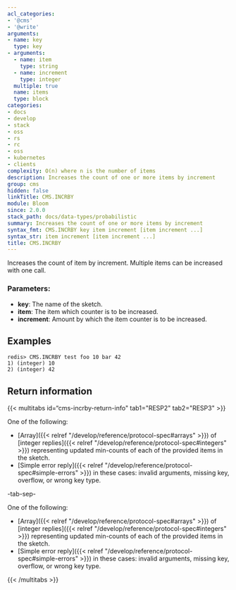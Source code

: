 ```yaml
---
acl_categories:
- '@cms'
- '@write'
arguments:
- name: key
  type: key
- arguments:
  - name: item
    type: string
  - name: increment
    type: integer
  multiple: true
  name: items
  type: block
categories:
- docs
- develop
- stack
- oss
- rs
- rc
- oss
- kubernetes
- clients
complexity: O(n) where n is the number of items
description: Increases the count of one or more items by increment
group: cms
hidden: false
linkTitle: CMS.INCRBY
module: Bloom
since: 2.0.0
stack_path: docs/data-types/probabilistic
summary: Increases the count of one or more items by increment
syntax_fmt: CMS.INCRBY key item increment [item increment ...]
syntax_str: item increment [item increment ...]
title: CMS.INCRBY
---
```


Increases the count of item by increment. Multiple items can be increased with one call. 

### Parameters:

* **key**: The name of the sketch.
* **item**: The item which counter is to be increased.
* **increment**: Amount by which the item counter is to be increased.

## Examples

```
redis> CMS.INCRBY test foo 10 bar 42
1) (integer) 10
2) (integer) 42
```

## Return information

{{< multitabs id=“cms-incrby-return-info" 
    tab1="RESP2" 
    tab2="RESP3" >}}

One of the following:

* [Array]({{< relref "/develop/reference/protocol-spec#arrays" >}}) of [integer replies]({{< relref "/develop/reference/protocol-spec#integers" >}}) representing updated min-counts of each of the provided items in the sketch.
* [Simple error reply]({{< relref "/develop/reference/protocol-spec#simple-errors" >}}) in these cases: invalid arguments, missing key, overflow, or wrong key type.

-tab-sep-

One of the following:

* [Array]({{< relref "/develop/reference/protocol-spec#arrays" >}}) of [integer replies]({{< relref "/develop/reference/protocol-spec#integers" >}}) representing updated min-counts of each of the provided items in the sketch.
* [Simple error reply]({{< relref "/develop/reference/protocol-spec#simple-errors" >}}) in these cases: invalid arguments, missing key, overflow, or wrong key type.

{{< /multitabs >}}
